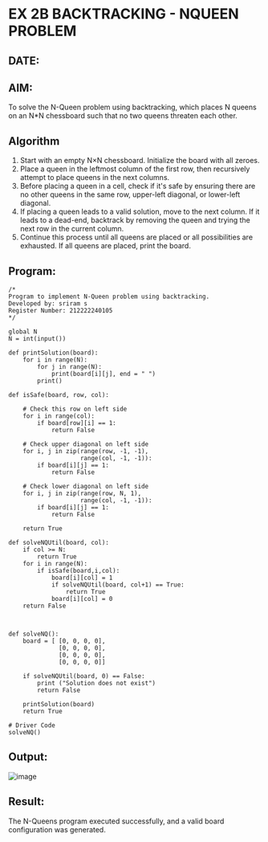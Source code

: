 # EX 2B BACKTRACKING - NQUEEN PROBLEM
## DATE:
## AIM:
To solve the N-Queen problem using backtracking, which places N queens on an N*N chessboard such that no two queens threaten each other.


## Algorithm
1. Start with an empty N×N chessboard. Initialize the board with all zeroes.
2. Place a queen in the leftmost column of the first row, then recursively attempt to place queens in the next columns.
3. Before placing a queen in a cell, check if it's safe by ensuring there are no other queens in the same row, upper-left diagonal, or lower-left diagonal. 
4. If placing a queen leads to a valid solution, move to the next column. If it leads to a dead-end, backtrack by removing the queen and trying the next row in the 
   current column.
5. Continue this process until all queens are placed or all possibilities are exhausted. If all queens are placed, print the board. 
   

## Program:
```
/*
Program to implement N-Queen problem using backtracking.
Developed by: sriram s
Register Number: 212222240105
*/

global N
N = int(input())
 
def printSolution(board):
    for i in range(N):
        for j in range(N):
            print(board[i][j], end = " ")
        print()
 
def isSafe(board, row, col):
 
    # Check this row on left side
    for i in range(col):
        if board[row][i] == 1:
            return False
 
    # Check upper diagonal on left side
    for i, j in zip(range(row, -1, -1),
                    range(col, -1, -1)):
        if board[i][j] == 1:
            return False
 
    # Check lower diagonal on left side
    for i, j in zip(range(row, N, 1),
                    range(col, -1, -1)):
        if board[i][j] == 1:
            return False
 
    return True
 
def solveNQUtil(board, col):
    if col >= N:
        return True
    for i in range(N):
        if isSafe(board,i,col):
            board[i][col] = 1
            if solveNQUtil(board, col+1) == True:
                return True
            board[i][col] = 0
    return False        
        
      
      
def solveNQ():
    board = [ [0, 0, 0, 0],
              [0, 0, 0, 0],
              [0, 0, 0, 0],
              [0, 0, 0, 0]]
              
    if solveNQUtil(board, 0) == False:
        print ("Solution does not exist")
        return False
 
    printSolution(board)
    return True
 
# Driver Code
solveNQ()

```

## Output:
![image](https://github.com/user-attachments/assets/2a113d82-4867-4cf6-a084-a23565b67f22)



## Result:
The N-Queens program executed successfully, and a valid board configuration was generated.
